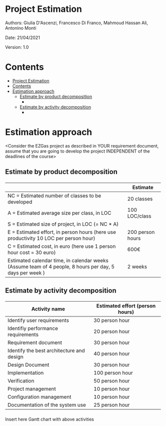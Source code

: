 # Project Estimation  
Authors: Giulia D'Ascenzi, Francesco Di Franco, Mahmoud Hassan Ali, Antonino Monti

Date: 21/04/2021

Version: 1.0
# Contents
- [Project Estimation](#project-estimation)
- [Contents](#contents)
- [Estimation approach](#estimation-approach)
  - [Estimate by product decomposition](#estimate-by-product-decomposition)
    - [](#)
  - [Estimate by activity decomposition](#estimate-by-activity-decomposition)
    - [](#-1)


  

    

  
# Estimation approach
<Consider the EZGas  project as described in YOUR requirement document, assume that you are going to develop the project INDEPENDENT of the deadlines of the course>

## Estimate by product decomposition
### 
|             | Estimate                        |             
| ----------- | ------------------------------- |  
| NC =  Estimated number of classes to be developed   |              20 classes        |             
|  A = Estimated average size per class, in LOC       |             100   LOC/class         | 
| S = Estimated size of project, in LOC (= NC * A) | |  2000 LOC
| E = Estimated effort, in person hours (here use productivity 10 LOC per person hour)  |                         200 person hours             |   
| C = Estimated cost, in euro (here use 1 person hour cost = 30 euro) | 600€ | 
| Estimated calendar time, in calendar weeks (Assume team of 4 people, 8 hours per day, 5 days per week ) |            2 weeks        |               
## Estimate by activity decomposition
### 
|         Activity name    | Estimated effort (person hours)   |             
| ----------- | ------------------------------- | 
| Identify user requirements |  30 person hour |
| Identifiy performance requirements |  20 person hour |
| Requirement document |  30 person hour |
| Identify the best architecture and design |  40 person hour |
| Design Document |  30 person hour |
| Implementation |  100 person hour |
| Verification |  50 person hour |
| Project management |  10 person hour |
| Configuration management |  10 person hour |
| Documentation of the system use |  25 person hour |

###
Insert here Gantt chart with above activities
